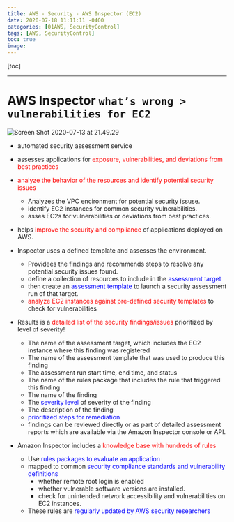 ```yaml
---
title: AWS - Security - AWS Inspector (EC2)
date: 2020-07-18 11:11:11 -0400
categories: [01AWS, SecurityControl]
tags: [AWS, SecurityControl]
toc: true
image:
---
```


[toc]

---

# AWS Inspector `what’s wrong > vulnerabilities for EC2`

![Screen Shot 2020-07-13 at 21.49.29](https://i.imgur.com/rYTKcT6.png)

- automated security assessment service
- assesses applications for <font color=red> exposure, vulnerabilities, and deviations from best practices </font>

- <font color=red> analyze the behavior of the resources and identify potential security issues </font>
  - Analyzes the VPC encironment for potential security issuse.
  - identify EC2 instances for common security vulnerabilities.
  - asses EC2s for vulnerabilities or deviations from best practices. 

- helps <font color=red> improve the security and compliance </font> of applications deployed on AWS.

- Inspector uses a defined template and assesses the environment. 
  - Providees the findings and recommends steps to resolve any potential security issues found.
  - define a collection of resources to include in the <font color=blue> assessment target </font> 
  - then create an <font color=blue> assessment template </font> to launch a security assessment run of that target.
  - <font color=red> analyze EC2 instances against pre-defined security templates </font> to check for vulnerabilities

- Results is a <font color=red> detailed list of the security findings/issues </font> prioritized by level of severity!
  - The name of the assessment target, which includes the EC2 instance where this finding was registered
  - The name of the assessment template that was used to produce this finding
  - The assessment run start time, end time, and status
  - The name of the rules package that includes the rule that triggered this finding
  - The name of the finding
  - The <font color=blue> severity level </font> of severity of the finding
  - The description of the finding
  - <font color=blue> prioritized steps for remediation  </font> 
  - findings can be reviewed directly or as part of detailed assessment reports which are available via the Amazon Inspector console or API.

- Amazon Inspector includes a <font color=red> knowledge base with hundreds of rules </font>
  - Use <font color=blue> rules packages to evaluate an application </font>
  - mapped to common <font color=blue> security compliance standards and vulnerability definitions </font>
    - whether remote root login is enabled
    - whether vulnerable software versions are installed.
    - check for unintended network accessibility and vulnerabilities on EC2 instances.
  - These rules are <font color=blue> regularly updated by AWS security researchers </font>

